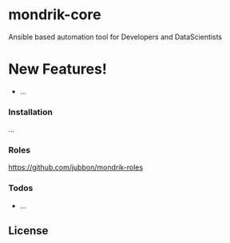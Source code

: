 # mondrik-core

Ansible based automation tool for Developers and DataScientists 

# New Features!
  - ...

### Installation
...

### Roles
https://github.com/jubbon/mondrik-roles

### Todos
 - ...

License
----